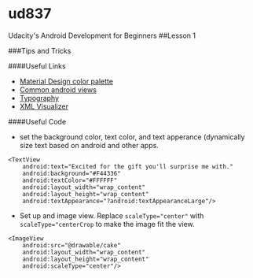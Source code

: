 # ud837
Udacity's Android Development for Beginners
##Lesson 1

###Tips and Tricks

####Useful Links
* [Material Design color palette](http://www.google.com/design/spec/style/color.html#color-color-palette)
* [Common android views](https://drive.google.com/file/d/0B5XIkMkayHgRMVljUVIyZzNmQUU/view)
* [Typography](http://www.google.com/design/spec/style/typography.html#typography-styles)
* [XML Visualizer](http://labs.udacity.com/android-visualizer/#/android/text-color)

####Useful Code
* set the background color, text color, and text apperance (dynamically size text based on android and other apps.
```
<TextView
    android:text="Excited for the gift you'll surprise me with."
    android:background="#F44336"
    android:textColor="#FFFFFF"
    android:layout_width="wrap_content"
    android:layout_height="wrap_content"
    android:textAppearance="?android:textAppearanceLarge"/>
```
* Set up and image view. Replace `scaleType="center"` with `scaleType="centerCrop` to make the image fit the view.
```
<ImageView
    android:src="@drawable/cake"
    android:layout_width="wrap_content"
    android:layout_height="wrap_content"
    android:scaleType="center"/>
```
